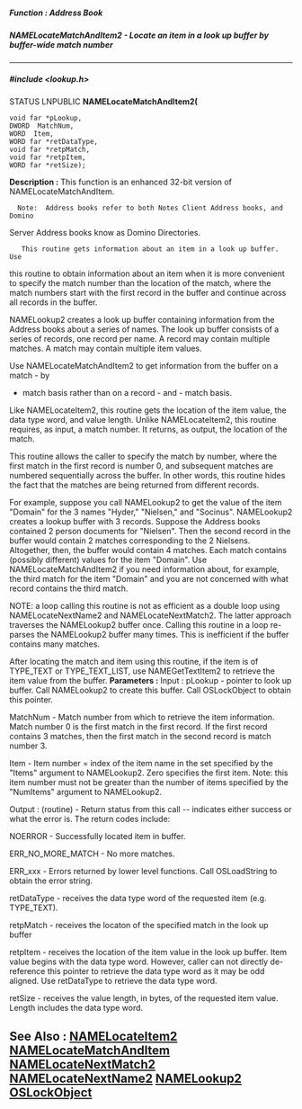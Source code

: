 ##### Function : Address Book
##### NAMELocateMatchAndItem2 - Locate an item in a look up buffer by buffer-wide match number
---
##### #include <lookup.h>
STATUS LNPUBLIC **NAMELocateMatchAndItem2(**

	void far *pLookup,
	DWORD  MatchNum,
	WORD  Item,
	WORD far *retDataType,
	void far *retpMatch,
	void far *retpItem,
	WORD far *retSize);
**Description :**
This function is an enhanced 32-bit version of NAMELocateMatchAndItem. 

      Note:  Address books refer to both Notes Client Address books, and Domino 
Server Address books know as Domino Directories.
   
       This routine gets information about an item in a look up buffer. Use 
this routine to obtain information about an item when it is more convenient to 
specify the match number than the location of the match, where the match 
numbers start with the first record in the buffer and continue across all 
records in the buffer.

NAMELookup2 creates a look up buffer containing information from the Address 
books about a series of names. The look up buffer consists of a series of 
records, one record per name. A record may contain multiple matches. A match 
may contain multiple item values. 

Use NAMELocateMatchAndItem2 to get information from the buffer on a match - by 
- match basis rather than on a record - and - match basis.

Like NAMELocateItem2, this routine gets the location of the item value, the 
data type word, and value length. Unlike NAMELocateItem2, this routine 
requires, as input, a match number. It returns, as output, the location of the 
match.

This routine allows the caller to specify the match by number, where the first 
match in the first record is number 0, and subsequent matches are numbered 
sequentially across the buffer. In other words, this routine hides the fact 
that the matches are being returned from different records.

For example, suppose you call NAMELookup2 to get the value of the item "Domain" 
for the 3 names "Hyder," "Nielsen," and "Socinus".  NAMELookup2 creates a 
lookup buffer with 3 records.  Suppose the Address books contained 2 person 
documents for "Nielsen". Then the second record in the buffer would contain 2 
matches corresponding to the 2 Nielsens. Altogether, then, the buffer would 
contain 4 matches.  Each match contains (possibly different) values for the 
item "Domain". Use NAMELocateMatchAndItem2 if you need information about, for 
example, the third match for the item "Domain" and you are not concerned with 
what record contains the third match.

NOTE: a loop calling this routine is not as efficient as a double loop using 
NAMELocateNextName2 and  NAMELocateNextMatch2. The latter approach traverses 
the NAMELookup2 buffer once.  Calling this routine in a loop re-parses the 
NAMELookup2 buffer many times.  This is inefficient if the buffer contains many 
matches.

After locating the match and item using this routine, if the item is of 
TYPE_TEXT or TYPE_TEXT_LIST, use NAMEGetTextItem2 to retrieve the item value 
from the buffer.
**Parameters :**
Input :
pLookup  -  pointer to look up buffer. Call NAMELookup2 to create this buffer. Call OSLockObject to obtain this pointer.

MatchNum  -  Match number from which to retrieve the item information. Match number 0 is the first match in the first record. If the first record contains 3 matches, then the first match in the second record is match number 3.

Item  -  Item number = index of the item name in the set specified by the "Items" argument to NAMELookup2. Zero specifies the first item. Note: this item number must not be greater than the number of items specified by the "NumItems" argument to NAMELookup2.

Output :
(routine)  -  Return status from this call -- indicates either success or what the error is. The return codes include:

NOERROR - Successfully located item in buffer.

ERR_NO_MORE_MATCH - No more matches.

ERR_xxx - Errors returned by lower level functions. Call OSLoadString to obtain the error string.


retDataType  -  receives the data type word of the requested item (e.g. TYPE_TEXT).

retpMatch  -  receives the locaton of the specified match in the look up buffer

retpItem  -  receives the location of the item value in the look up buffer. Item value begins with the data type word. However, caller can not directly de-reference this pointer to retrieve the data type word as it may be odd aligned. Use retDataType to retrieve the data type word.

retSize  -  receives the value length, in bytes, of the requested item value. Length includes the data type word.

**See Also :**
[NAMELocateItem2](D:/md_files/NAMELocateItem2.md)
[NAMELocateMatchAndItem](D:/md_files/NAMELocateMatchAndItem.md)
[NAMELocateNextMatch2](D:/md_files/NAMELocateNextMatch2.md)
[NAMELocateNextName2](D:/md_files/NAMELocateNextName2.md)
[NAMELookup2](D:/md_files/NAMELookup2.md)
[OSLockObject](D:/md_files/OSLockObject.md)
---
